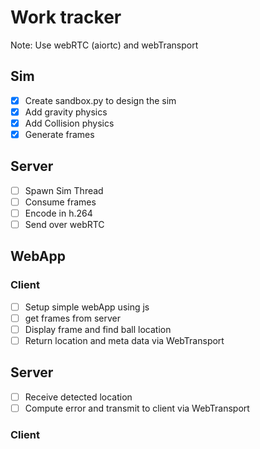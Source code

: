 # Work tracker

Note: Use webRTC (aiortc)  and webTransport

## Sim
- [x] Create sandbox.py to design the sim
- [x] Add gravity physics
- [x] Add Collision physics
- [x] Generate frames

## Server
- [ ] Spawn Sim Thread
- [ ] Consume frames
- [ ] Encode in h.264 
- [ ] Send over webRTC

## WebApp

### Client
- [ ] Setup simple webApp using js
- [ ] get frames from server
- [ ] Display frame and find ball location
- [ ] Return location and meta data via WebTransport

## Server
- [ ] Receive detected location
- [ ] Compute error and transmit to client via WebTransport

### Client